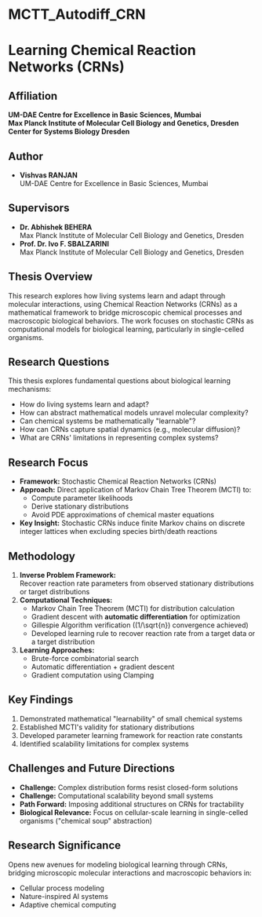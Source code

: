 # MCTT_Autodiff_CRN
# Learning Chemical Reaction Networks (CRNs)

## Affiliation
**UM-DAE Centre for Excellence in Basic Sciences, Mumbai**  
**Max Planck Institute of Molecular Cell Biology and Genetics, Dresden**  
**Center for Systems Biology Dresden**

## Author
- **Vishvas RANJAN**  
  UM-DAE Centre for Excellence in Basic Sciences, Mumbai

## Supervisors
- **Dr. Abhishek BEHERA**  
  Max Planck Institute of Molecular Cell Biology and Genetics, Dresden
- **Prof. Dr. Ivo F. SBALZARINI**  
  Max Planck Institute of Molecular Cell Biology and Genetics, Dresden

## Thesis Overview
This research explores how living systems learn and adapt through molecular interactions, using Chemical Reaction Networks (CRNs) as a mathematical framework to bridge microscopic chemical processes and macroscopic biological behaviors. The work focuses on stochastic CRNs as computational models for biological learning, particularly in single-celled organisms.

## Research Questions
This thesis explores fundamental questions about biological learning mechanisms:
- How do living systems learn and adapt?
- How can abstract mathematical models unravel molecular complexity?
- Can chemical systems be mathematically "learnable"?
- How can CRNs capture spatial dynamics (e.g., molecular diffusion)?
- What are CRNs' limitations in representing complex systems?

## Research Focus
- **Framework:** Stochastic Chemical Reaction Networks (CRNs)
- **Approach:** Direct application of Markov Chain Tree Theorem (MCTI) to:
  - Compute parameter likelihoods
  - Derive stationary distributions
  - Avoid PDE approximations of chemical master equations
- **Key Insight:** Stochastic CRNs induce finite Markov chains on discrete integer lattices when excluding species birth/death reactions

## Methodology
1. **Inverse Problem Framework:**  
   Recover reaction rate parameters from observed stationary distributions or target distributions
2. **Computational Techniques:**
   - Markov Chain Tree Theorem (MCTI) for distribution calculation
   - Gradient descent with **automatic differentiation** for optimization
   - Gillespie Algorithm verification (\(1/\sqrt{n}\) convergence achieved)
   - Developed learning rule to recover reaction rate from a target data or a target distribution
3. **Learning Approaches:**
   - Brute-force combinatorial search
   - Automatic differentiation + gradient descent
   - Gradient computation using Clamping

## Key Findings
1. Demonstrated mathematical "learnability" of small chemical systems
2. Established MCTI's validity for stationary distributions
3. Developed parameter learning framework for reaction rate constants
4. Identified scalability limitations for complex systems

## Challenges and Future Directions
- **Challenge:** Complex distribution forms resist closed-form solutions
- **Challenge:** Computational scalability beyond small systems
- **Path Forward:** Imposing additional structures on CRNs for tractability
- **Biological Relevance:** Focus on cellular-scale learning in single-celled organisms ("chemical soup" abstraction)

## Research Significance
Opens new avenues for modeling biological learning through CRNs, bridging microscopic molecular interactions and macroscopic behaviors in:
- Cellular process modeling
- Nature-inspired AI systems
- Adaptive chemical computing